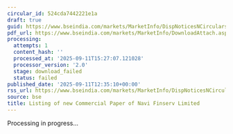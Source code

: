 ```yaml
---
circular_id: 524cda7442221e1a
draft: true
guid: https://www.bseindia.com/markets/MarketInfo/DispNoticesNCirculars.aspx?Noticeid={8C1642F8-120A-4B5B-892F-53FD8BB00C40}&noticeno=20250911-57&dt=09/11/2025&icount=57&totcount=86&flag=0
pdf_url: https://www.bseindia.com/markets/MarketInfo/DownloadAttach.aspx?id=20250911-57&attachedId=
processing:
  attempts: 1
  content_hash: ''
  processed_at: '2025-09-11T15:27:07.121028'
  processor_version: '2.0'
  stage: download_failed
  status: failed
published_date: '2025-09-11T12:35:10+00:00'
rss_url: https://www.bseindia.com/markets/MarketInfo/DispNoticesNCirculars.aspx?Noticeid={8C1642F8-120A-4B5B-892F-53FD8BB00C40}&noticeno=20250911-57&dt=09/11/2025&icount=57&totcount=86&flag=0
source: bse
title: Listing of new Commercial Paper of Navi Finserv Limited
---
```


Processing in progress...